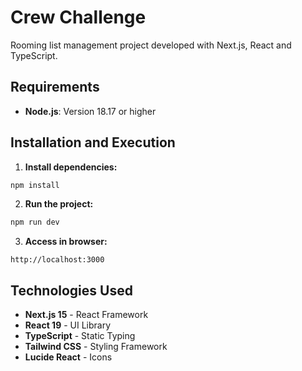 # Crew Challenge

Rooming list management project developed with Next.js, React and TypeScript.

## Requirements

- **Node.js**: Version 18.17 or higher

## Installation and Execution

1. **Install dependencies:**
```bash
npm install
```

2. **Run the project:**
```bash
npm run dev
```

3. **Access in browser:**
```
http://localhost:3000
```

## Technologies Used

- **Next.js 15** - React Framework
- **React 19** - UI Library
- **TypeScript** - Static Typing
- **Tailwind CSS** - Styling Framework
- **Lucide React** - Icons
